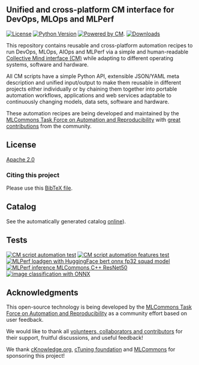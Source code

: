 ## Unified and cross-platform CM interface for DevOps, MLOps and MLPerf

[![License](https://img.shields.io/badge/License-Apache%202.0-green)](LICENSE.md)
[![Python Version](https://img.shields.io/badge/python-3+-blue.svg)](https://github.com/mlcommons/ck/tree/master/cm/cmind)
[![Powered by CM](https://img.shields.io/badge/Powered_by-MLCommons%20CM-blue)](https://github.com/mlcommons/ck).
[![Downloads](https://static.pepy.tech/badge/cmind)](https://pepy.tech/project/cmind)

This repository contains reusable and cross-platform automation recipes to run DevOps, MLOps, AIOps and MLPerf 
via a simple and human-readable [Collective Mind interface (CM)](https://github.com/mlcommons/ck) 
while adapting to different operating systems, software and hardware.

All СM scripts have a simple Python API, extensible JSON/YAML meta description
and unified input/output to make them reusable in different projects either individually 
or by chaining them together into portable automation workflows, applications 
and web services adaptable to continuously changing models, data sets, software and hardware.

These automation recipes are being developed and maintained 
by the [MLCommons Task Force on Automation and Reproducibility](https://github.com/mlcommons/ck/blob/master/docs/taskforce.md)
with [great contributions](CONTRIBUTING.md) from the community.

## License

[Apache 2.0](LICENSE.md)

### Citing this project

Please use this [BibTeX file](https://github.com/mlcommons/ck/blob/master/citation.bib).

## Catalog

See the automatically generated catalog [online](https://docs.mlcommons.org/cm4mlops/scripts/)).

## Tests

[![CM script automation test](https://github.com/mlcommons/cm4mlops/actions/workflows/test-cm-scripts.yml/badge.svg)](https://github.com/mlcommons/cm4mlops/actions/workflows/test-cm-scripts.yml)
[![CM script automation features test](https://github.com/mlcommons/cm4mlops/actions/workflows/test-cm-script-features.yml/badge.svg)](https://github.com/mlcommons/cm4mlops/actions/workflows/test-cm-script-features.yml)
[![MLPerf loadgen with HuggingFace bert onnx fp32 squad model](https://github.com/mlcommons/cm4mlops/actions/workflows/test-mlperf-loadgen-onnx-huggingface-bert-fp32-squad.yml/badge.svg)](https://github.com/mlcommons/cm4mlops/actions/workflows/test-mlperf-loadgen-onnx-huggingface-bert-fp32-squad.yml)
[![MLPerf inference MLCommons C++ ResNet50](https://github.com/mlcommons/cm4mlops/actions/workflows/test-mlperf-inference-mlcommons-cpp-resnet50.yml/badge.svg)](https://github.com/mlcommons/cm4mlops/actions/workflows/test-mlperf-inference-mlcommons-cpp-resnet50.yml)
[![image classification with ONNX](https://github.com/mlcommons/cm4mlops/actions/workflows/test-image-classification-onnx.yml/badge.svg)](https://github.com/mlcommons/cm4mlops/actions/workflows/test-image-classification-onnx.yml)


## Acknowledgments

This open-source technology is being developed by the [MLCommons Task Force on Automation and Reproducibility](https://github.com/mlcommons/ck/blob/master/docs/taskforce.md)
as a community effort based on user feedback. 

We would like to thank all [volunteers, collaborators and contributors](CONTRIBUTING.md) 
for their support, fruitful discussions, and useful feedback! 

We thank [cKnowledge.org](https://cKnowledge.org), [cTuning foundation](https://cTuning.org)
and [MLCommons](https://mlcommons.org) for sponsoring this project!
